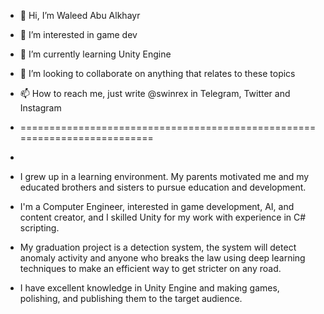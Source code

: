 - 👋 Hi, I’m Waleed Abu Alkhayr
- 👀 I’m interested in game dev
- 🌱 I’m currently learning Unity Engine
- 💞️ I’m looking to collaborate on anything that relates to these topics 
- 📫 How to reach me, just write @swinrex in Telegram, Twitter and Instagram
- ==========================================================================
- 
-  I grew up in a learning environment. My parents motivated me and my educated brothers and sisters to pursue education and development.

-  I'm a Computer Engineer, interested in game development, AI, and content creator, and I skilled Unity for my work with experience in C# scripting. 

-  My graduation project is a detection system, the system will detect anomaly activity and anyone who breaks the law using deep learning techniques to make an efficient way to get stricter on any road.

- I have excellent knowledge in Unity Engine and making games, polishing, and publishing them to the target audience.
